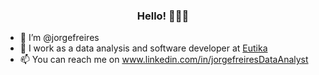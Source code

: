 


   <h3 align="center">Hello! 🙋🏽‍♂️</h3>




 
  
- 👋 I’m @jorgefreires
- 👀 I work as a data analysis and software developer at [Eutika](https://www.eutika.com/)
- 📫 You can reach me on www.linkedin.com/in/jorgefreiresDataAnalyst
